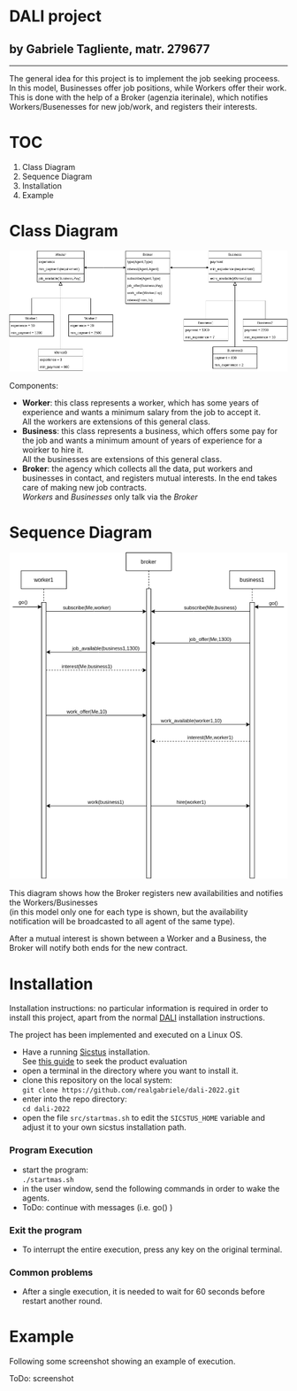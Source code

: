 # DALI project
## by Gabriele Tagliente, matr. 279677

---

The general idea for this project is to implement the job seeking proceess.  
In this model, Businesses offer job positions,
while Workers offer their work.  
This is done with the help of a Broker (agenzia iterinale),
which notifies Workers/Busenesses for new job/work,
and registers their interests.


# TOC
1. Class Diagram
1. Sequence Diagram
1. Installation
1. Example


# Class Diagram
![Class Diagram Image](Images/class_diagram.drawio.png)

Components:
* **Worker**: this class represents a worker, which has some years of experience and wants a minimum salary from the job to accept it.  
All the workers are extensions of this general class.
* **Business**: this class represents a business, which offers some pay for the job and wants a minimum amount of years of experience for a woirker to hire it.  
All the businesses are extensions of this general class.
* **Broker**: the agency which collects all the data, put workers and businesses in contact, and registers mutual interests.
In the end takes care of making new job contracts.  
_Workers_ and _Businesses_ only talk via the _Broker_


# Sequence Diagram
![Sequence Diagram Image](Images/sequence_diagram.drawio.png)

This diagram shows how the Broker registers new availabilities
and notifies the Workers/Businesses  
(in this model only one for each type is shown,
but the availability notification will be broadcasted to all
agent of the same type).

After a mutual interest is shown between a Worker and a Business,
the Broker will notify both ends for the new contract.


# Installation
Installation instructions:
no particular information is required in order to install this project,
apart from the normal [DALI](https://github.com/AAAI-DISIM-UnivAQ/DALI) installation instructions.

The project has been implemented and executed on a Linux OS.

* Have a running [Sicstus](https://sicstus.sics.se/) installation.  
    See [this guide](https://sicstus.sics.se/eval.html) to seek the product evaluation
* open a terminal in the directory where you want to install it.
* clone this repository on the local system:  
    `git clone https://github.com/realgabriele/dali-2022.git`
* enter into the repo directory:  
    `cd dali-2022`
* open the file `src/startmas.sh` to edit the `SICSTUS_HOME` variable and adjust it to your own sicstus installation path.

### Program Execution
* start the program:  
    `./startmas.sh`
* in the user window, send the following commands
in order to wake the agents.
* ToDo: continue with messages (i.e. go() )

### Exit the program
* To interrupt the entire execution,
press any key on the original terminal.

### Common problems
* After a single execution,
it is needed to wait for 60 seconds
before restart another round.


# Example
Following some screenshot showing an example of execution.

ToDo: screenshot
